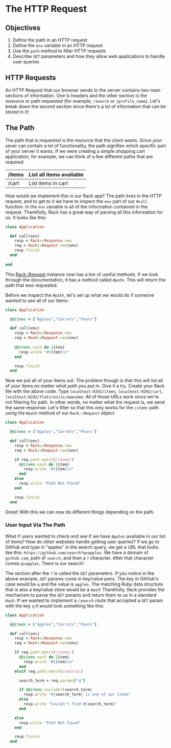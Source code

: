# The HTTP Request

## Objectives

1. Define the path in an HTTP request
2. Define the `env` variable in an HTTP request
3. Use the `path` method to filter HTTP requests
4. Describe `GET` parameters and how they allow web applications to handle user queries

## HTTP Requests

An HTTP Request that our browser sends to the server contains two main sections of information. One is headers and the other section is the resource or path requested (for example, `/search` or `/profile_name`). Let's break down the second section since there's a lot of information that can be stored in it! 

## The Path

The path that is requested is the resource that the client wants. Since your sever can contain a lot of functionality, the path signifies which specific part of your server it wants. If we were creating a simple shopping cart application, for example, we can think of a few different paths that are required:

| /items | List all items available |
|--------|--------------------------|
| /cart  | List items in cart       |

How would we implement this in our Rack app? The path lives in the HTTP request, and to get to it we have to inspect the `env` part of our `#call` function. In the `env` variable is all of the information contained in the request. Thankfully, Rack has a great way of parsing all this information for us. It looks like this:

```ruby
class Application

  def call(env)
    resp = Rack::Response.new
    req = Rack::Request.new(env)
    resp.finish
  end
  
end
```

This [Rack::Request](http://www.rubydoc.info/gems/rack/Rack/Request) instance now has a ton of useful methods. If we look through the documentation, it has a method called `#path`. This will return the path that was requested. 

Before we inspect the `#path`, let's set up what we would do if someone wanted to see all of our items:

```ruby
class Application

  @@items = ["Apples","Carrots","Pears"]

  def call(env)
    resp = Rack::Response.new
    req = Rack::Request.new(env)
    
    @@items.each do |item|
      resp.write "#{item}\n"
    end

    resp.finish
  end
```

Now we put all of your items out. The problem though is that this will list all of your items *no matter what path you put in*. Give it a try. Create your Rack file with the above code. Type `localhost:9292/items`, `localhost:9292/cart`, `localhost:9292/flatiron/is/awesome`. All of those URLs work since we're not filtering for path. In other words, no matter what the request is, we send the same response. Let's filter so that this only works for the `/items` path using the `#path` method of our `Rack::Request` object:


```ruby
class Application

  @@items = ["Apples","Carrots","Pears"]

  def call(env)
    resp = Rack::Response.new
    req = Rack::Request.new(env)

    if req.path.match(/items/)
      @@items.each do |item|
        resp.write "#{item}\n"
      end
    else
      resp.write "Path Not Found"
    end

    resp.finish
  end
```

Great! With this we can now do different things depending on the path.

### User Input Via The Path

What if users wanted to check and see if we have `Apples` available in our list of items? How do other websites handle getting user queries? If we go to GitHub and type in "apples" in the search query, we get a URL that looks like this: `https://github.com/search?q=apples`. We have a domain of `github.com`, path of `search`, and then a `?` character. After that character comes `q=apples`. There is our search! 

The section after the `?` is called the `GET` parameters. If you notice in the above example, `GET` params come in key/value pairs. The key in GitHub's case would be `q` and the value is `apples`. The matching Ruby data structure that is also a key/value store would be a `Hash`! Thankfully, Rack provides the mechanism to parse the `GET` params and return them to us in a standard `Hash`. If we wanted to implement a `/search` route that accepted a `GET` param with the key `q` it would look something like this:


```ruby
class Application

  @@items = ["Apples","Carrots","Pears"]

  def call(env)
    resp = Rack::Response.new
    req = Rack::Request.new(env)

    if req.path.match(/items/)
      @@items.each do |item|
        resp.write "#{item}\n"
      end
    elsif req.path.match(/search/)

      search_term = req.params["q"]

      if @@items.include?(search_term)
        resp.write "#{search_term} is one of our items"
      else
        resp.write "Couldn't find #{search_term}"
      end

    else
      resp.write "Path Not Found"
    end

    resp.finish
  end
```
